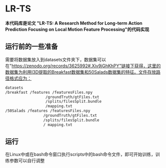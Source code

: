 # LR-TS
**本代码库是论文 "LR-TS: A Research Method for Long-term Action Prediction Focusing on Local Motion Feature Processing"的代码实现**
## 运行前的一些准备

需要将数据集放入到datasets文件夹下，数据集可以在"https://zenodo.org/records/3625992#.Xiv9jGhKhPY"链接下获得，这里的数据集为利用I3D提取的Breakfast数据集和50Salads数据集的特征。文件存放路径格式应为：

   ```txt
   datasets
   /breakfast /features /featuresFiles.npy
   					 /groundTruth/gtFiles.txt
   					 /splits/filesSplit.bundle
   					 /mapping.txt
   /50Salads /features /featuresFiles.npy
   					/groundTruth/gtFiles.txt
   					/splits/filesSplit.bundle
   					/ mapping.txt
   ```
## 运行
在Linux中或在bash命令窗口执行scripts中的bash命令文件，即可开始训练，训练参数可以自行调整
